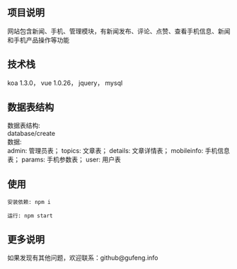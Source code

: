 
## 项目说明
<p>网站包含新闻、手机、管理模块，有新闻发布、评论、点赞、查看手机信息、新闻和手机产品操作等功能</p>

## 技术栈
koa 1.3.0，
vue 1.0.26，
jquery，
mysql

## 数据表结构
<p>
数据表结构: <br>
database/create  <br>
数据: <br>
admin: 管理员表；
topics: 文章表；
details: 文章详情表；
mobileinfo: 手机信息表；
params: 手机参数表；
user: 用户表
</p>

## 使用
<pre><code>安装依赖: npm i</code></pre>
<pre><code>运行: npm start</code></pre>

## 更多说明
<p>如果发现有其他问题，欢迎联系：github@gufeng.info</p>

